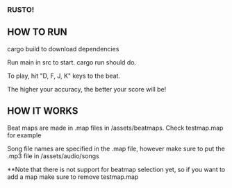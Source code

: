 ### RUSTO!

## HOW TO RUN

cargo build to download dependencies

Run main in src to start. cargo run should do.

To play, hit "D, F, J, K" keys to the beat.

The higher your accuracy, the better your score will be!

## HOW IT WORKS

Beat maps are made in .map files in /assets/beatmaps. Check testmap.map for example

Song file names are specified in the .map file, however make sure to put the .mp3 file in /assets/audio/songs

**Note that there is not support for beatmap selection yet, so if you want to add a map make sure to remove testmap.map
